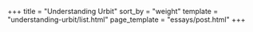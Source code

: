 +++
title = "Understanding Urbit"
sort_by = "weight"
template = "understanding-urbit/list.html"
page_template = "essays/post.html"
+++